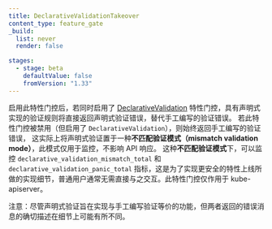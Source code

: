 ```yaml
---
title: DeclarativeValidationTakeover
content_type: feature_gate
_build:
  list: never
  render: false

stages:
  - stage: beta
    defaultValue: false
    fromVersion: "1.33"
---
```


<!--
When enabled, along with the
[DeclarativeValidation](/docs/reference/command-line-tools-reference/feature-gates/DeclarativeValidation.md)
feature gate, declarative validation errors are returned directly to the caller, replacing hand-written validation
errors for rules that have declarative implementations. When disabled (and `DeclarativeValidation` is enabled),
hand-written validation errors are always returned, effectively putting declarative validation in a
__mismatch validation mode__ that monitors but does not affect API responses.
This __mismatch validation mode__  allows for the monitoring of the `declarative_validation_mismatch_total`
and `declarative_validation_panic_total` metrics which are implementation details for a safer rollout,
average user shouldn't need to interact with it directly. This feature gate only operates on the kube-apiserver.
Note: Although declarative validation aims for functional equivalence with hand-written validation,
the exact description of error messages may differ between the two approaches.
-->
启用此特性门控后，若同时启用了
[DeclarativeValidation](/zh-cn/docs/reference/command-line-tools-reference/feature-gates/DeclarativeValidation)
特性门控，具有声明式实现的验证规则将直接返回声明式验证错误，替代手工编写的验证错误。
若此特性门控被禁用（但启用了 `DeclarativeValidation`），则始终返回手工编写的验证错误，
这实际上将声明式验证置于一种**不匹配验证模式（mismatch validation mode）**，此模式仅用于监控，不影响 API 响应。
这种**不匹配验证模式**下，可以监控 `declarative_validation_mismatch_total` 和 `declarative_validation_panic_total`
指标，这是为了实现更安全的特性上线所做的实现细节，普通用户通常无需直接与之交互。此特性门控仅作用于 kube-apiserver。

注意：尽管声明式验证旨在实现与手工编写验证等价的功能，但两者返回的错误消息的确切描述在细节上可能有所不同。
